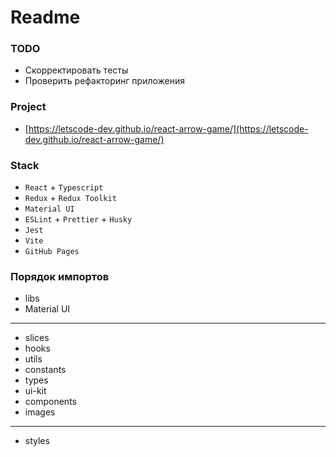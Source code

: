 # Readme

### TODO

- Скорректировать тесты
- Проверить рефакторинг приложения

### Project

- [https://letscode-dev.github.io/react-arrow-game/](https://letscode-dev.github.io/react-arrow-game/)

### Stack

- `React` + `Typescript`
- `Redux` + `Redux Toolkit`
- `Material UI`
- `ESLint` + `Prettier` + `Husky`
- `Jest`
- `Vite`
- `GitHub Pages`

### Порядок импортов

- libs
- Material UI

---

- slices
- hooks
- utils
- constants
- types
- ui-kit
- components
- images

---

- styles
